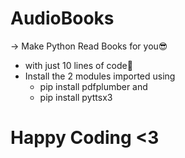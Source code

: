 # AudioBooks
-> Make Python Read Books for you😎
 * with just 10 lines of code🥳
 * Install the 2 modules imported using
    * pip install pdfplumber
            and
    * pip install pyttsx3
# Happy Coding <3

